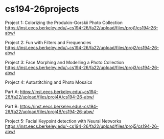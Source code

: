 # cs194-26projects

Project 1: Colorizing the Produkin-Gorskii Photo Collection
https://inst.eecs.berkeley.edu/~cs194-26/fa22/upload/files/proj1/cs194-26-abw/

Project 2: Fun with Filters and Frequencies
https://inst.eecs.berkeley.edu/~cs194-26/fa22/upload/files/proj2/cs194-26-abw/

Project 3: Face Morphing and Modelling a Photo Collection
https://inst.eecs.berkeley.edu/~cs194-26/fa22/upload/files/proj3/cs194-26-abw/

Project 4: Autostitching and Photo Mosaics

Part A: https://inst.eecs.berkeley.edu/~cs194-26/fa22/upload/files/proj4A/cs194-26-abw/

Part B: https://inst.eecs.berkeley.edu/~cs194-26/fa22/upload/files/proj4B/cs194-26-abw/

Project 5: Facial Keypoint detection with Neural Networks
https://inst.eecs.berkeley.edu/~cs194-26/fa22/upload/files/proj5/cs194-26-abw/
